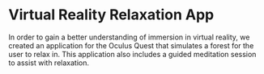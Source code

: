 # Virtual Reality Relaxation App
In order to gain a better understanding of immersion in virtual reality, we created an application for the Oculus Quest that simulates a forest for the user to relax in. This application also includes a guided meditation session to assist with relaxation.
